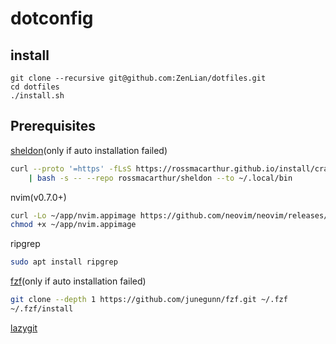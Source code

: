 # dotconfig

## install

``` shell
git clone --recursive git@github.com:ZenLian/dotfiles.git
cd dotfiles
./install.sh
```

## Prerequisites

[sheldon](https://github.com/rossmacarthur/sheldon)(only if auto installation
failed)

```bash
curl --proto '=https' -fLsS https://rossmacarthur.github.io/install/crate.sh \
    | bash -s -- --repo rossmacarthur/sheldon --to ~/.local/bin
```

nvim(v0.7.0+)

```bash
curl -Lo ~/app/nvim.appimage https://github.com/neovim/neovim/releases/download/stable/nvim.appimage
chmod +x ~/app/nvim.appimage
```

ripgrep

```bash
sudo apt install ripgrep
```

[fzf](https://github.com/junegunn/fzf)(only if auto installation failed)

```bash
git clone --depth 1 https://github.com/junegunn/fzf.git ~/.fzf
~/.fzf/install
```

[lazygit](https://github.com/jesseduffield/lazygit)

